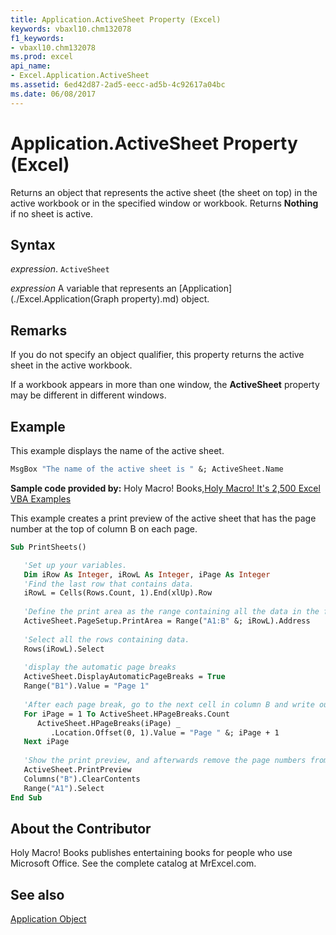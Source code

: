 ```yaml
---
title: Application.ActiveSheet Property (Excel)
keywords: vbaxl10.chm132078
f1_keywords:
- vbaxl10.chm132078
ms.prod: excel
api_name:
- Excel.Application.ActiveSheet
ms.assetid: 6ed42d87-2ad5-eecc-ad5b-4c92617a04bc
ms.date: 06/08/2017
---
```



# Application.ActiveSheet Property (Excel)

Returns an object that represents the active sheet (the sheet on top) in the active workbook or in the specified window or workbook. Returns  **Nothing** if no sheet is active.


## Syntax

 _expression_. `ActiveSheet`

 _expression_ A variable that represents an [Application](./Excel.Application(Graph property).md) object.


## Remarks

If you do not specify an object qualifier, this property returns the active sheet in the active workbook.

If a workbook appears in more than one window, the  **ActiveSheet** property may be different in different windows.


## Example

This example displays the name of the active sheet.


```vb
MsgBox "The name of the active sheet is " &; ActiveSheet.Name
```

 **Sample code provided by:** Holy Macro! Books,[Holy Macro! It's 2,500 Excel VBA Examples](https://www.mrexcel.com/store/index.php?l=product_detail&;p=1)

This example creates a print preview of the active sheet that has the page number at the top of column B on each page.




```vb
Sub PrintSheets()

   'Set up your variables.
   Dim iRow As Integer, iRowL As Integer, iPage As Integer
   'Find the last row that contains data.
   iRowL = Cells(Rows.Count, 1).End(xlUp).Row
   
   'Define the print area as the range containing all the data in the first two columns of the current worksheet.
   ActiveSheet.PageSetup.PrintArea = Range("A1:B" &; iRowL).Address
   
   'Select all the rows containing data.
   Rows(iRowL).Select
   
   'display the automatic page breaks
   ActiveSheet.DisplayAutomaticPageBreaks = True
   Range("B1").Value = "Page 1"
   
   'After each page break, go to the next cell in column B and write out the page number.
   For iPage = 1 To ActiveSheet.HPageBreaks.Count
      ActiveSheet.HPageBreaks(iPage) _
         .Location.Offset(0, 1).Value = "Page " &; iPage + 1
   Next iPage
   
   'Show the print preview, and afterwards remove the page numbers from column B.
   ActiveSheet.PrintPreview
   Columns("B").ClearContents
   Range("A1").Select
End Sub
```


## About the Contributor
<a name="AboutContributor"> </a>

Holy Macro! Books publishes entertaining books for people who use Microsoft Office. See the complete catalog at MrExcel.com. 


## See also


[Application Object](Excel.Application(object).md)

